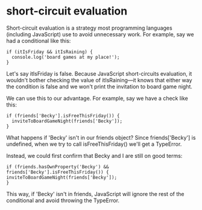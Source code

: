 # short-circuit evaluation

Short-circuit evaluation is a strategy most programming languages (including JavaScript) use to avoid unnecessary work. For example, say we had a conditional like this:

```
if (itIsFriday && itIsRaining) {
  console.log('board games at my place!');
}
```

Let's say itIsFriday is false. Because JavaScript short-circuits evaluation, it wouldn't bother checking the value of itIsRaining—it knows that either way the condition is false and we won't print the invitation to board game night.

We can use this to our advantage. For example, say we have a check like this:

```
if (friends['Becky'].isFreeThisFriday()) {
  inviteToBoardGameNight(friends['Becky']);
}
```

What happens if 'Becky' isn't in our friends object? Since friends['Becky'] is undefined, when we try to call isFreeThisFriday() we'll get a TypeError.

Instead, we could first confirm that Becky and I are still on good terms:

```
if (friends.hasOwnProperty('Becky') && friends['Becky'].isFreeThisFriday()) {
inviteToBoardGameNight(friends['Becky']);
}
```

This way, if 'Becky' isn't in friends, JavaScript will ignore the rest of the conditional and avoid throwing the TypeError.
